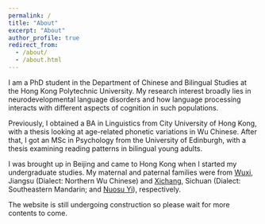 ```yaml
---
permalink: /
title: "About"
excerpt: "About"
author_profile: true
redirect_from: 
  - /about/
  - /about.html
---
```


I am a PhD student in the Department of Chinese and Bilingual Studies at the Hong Kong Polytechnic University. My research interest broadly lies in neurodevelopmental language disorders and how language processing interacts with different aspects of cognition in such populations.

Previously, I obtained a BA in Linguistics from City University of Hong Kong, with a thesis looking at age-related phonetic variations in Wu Chinese. After that, I got an MSc in Psychology from the University of Edinburgh, with a thesis examining reading patterns in bilingual young adults.

I was brought up in Beijing and came to Hong Kong when I started my undergraduate studies. My maternal and paternal families were from [Wuxi](https://www.britannica.com/place/Wuxi), Jiangsu (Dialect: Northern Wu Chinese) and [Xichang](https://en.wikipedia.org/wiki/Liangshan_Yi_Autonomous_Prefecture), Sichuan (Dialect: Southeastern Mandarin; and [Nuosu Yi](https://en.wikipedia.org/wiki/Nuosu_language)), respectively.

The website is still undergoing construction so please wait for more contents to come.
